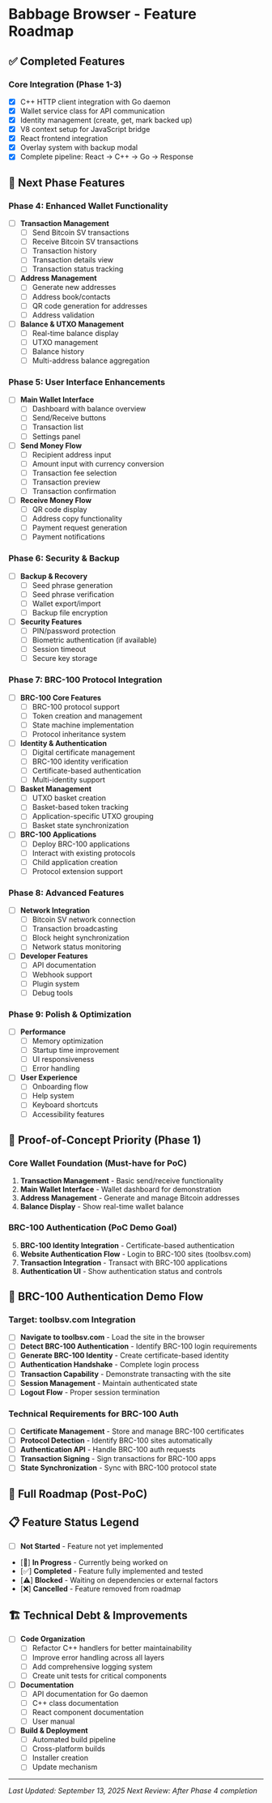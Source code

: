 # Babbage Browser - Feature Roadmap

## ✅ Completed Features

### Core Integration (Phase 1-3)
- [x] C++ HTTP client integration with Go daemon
- [x] Wallet service class for API communication
- [x] Identity management (create, get, mark backed up)
- [x] V8 context setup for JavaScript bridge
- [x] React frontend integration
- [x] Overlay system with backup modal
- [x] Complete pipeline: React → C++ → Go → Response

## 🚀 Next Phase Features

### Phase 4: Enhanced Wallet Functionality
- [ ] **Transaction Management**
  - [ ] Send Bitcoin SV transactions
  - [ ] Receive Bitcoin SV transactions
  - [ ] Transaction history
  - [ ] Transaction details view
  - [ ] Transaction status tracking

- [ ] **Address Management**
  - [ ] Generate new addresses
  - [ ] Address book/contacts
  - [ ] QR code generation for addresses
  - [ ] Address validation

- [ ] **Balance & UTXO Management**
  - [ ] Real-time balance display
  - [ ] UTXO management
  - [ ] Balance history
  - [ ] Multi-address balance aggregation

### Phase 5: User Interface Enhancements
- [ ] **Main Wallet Interface**
  - [ ] Dashboard with balance overview
  - [ ] Send/Receive buttons
  - [ ] Transaction list
  - [ ] Settings panel

- [ ] **Send Money Flow**
  - [ ] Recipient address input
  - [ ] Amount input with currency conversion
  - [ ] Transaction fee selection
  - [ ] Transaction preview
  - [ ] Transaction confirmation

- [ ] **Receive Money Flow**
  - [ ] QR code display
  - [ ] Address copy functionality
  - [ ] Payment request generation
  - [ ] Payment notifications

### Phase 6: Security & Backup
- [ ] **Backup & Recovery**
  - [ ] Seed phrase generation
  - [ ] Seed phrase verification
  - [ ] Wallet export/import
  - [ ] Backup file encryption

- [ ] **Security Features**
  - [ ] PIN/password protection
  - [ ] Biometric authentication (if available)
  - [ ] Session timeout
  - [ ] Secure key storage

### Phase 7: BRC-100 Protocol Integration
- [ ] **BRC-100 Core Features**
  - [ ] BRC-100 protocol support
  - [ ] Token creation and management
  - [ ] State machine implementation
  - [ ] Protocol inheritance system

- [ ] **Identity & Authentication**
  - [ ] Digital certificate management
  - [ ] BRC-100 identity verification
  - [ ] Certificate-based authentication
  - [ ] Multi-identity support

- [ ] **Basket Management**
  - [ ] UTXO basket creation
  - [ ] Basket-based token tracking
  - [ ] Application-specific UTXO grouping
  - [ ] Basket state synchronization

- [ ] **BRC-100 Applications**
  - [ ] Deploy BRC-100 applications
  - [ ] Interact with existing protocols
  - [ ] Child application creation
  - [ ] Protocol extension support

### Phase 8: Advanced Features
- [ ] **Network Integration**
  - [ ] Bitcoin SV network connection
  - [ ] Transaction broadcasting
  - [ ] Block height synchronization
  - [ ] Network status monitoring

- [ ] **Developer Features**
  - [ ] API documentation
  - [ ] Webhook support
  - [ ] Plugin system
  - [ ] Debug tools

### Phase 9: Polish & Optimization
- [ ] **Performance**
  - [ ] Memory optimization
  - [ ] Startup time improvement
  - [ ] UI responsiveness
  - [ ] Error handling

- [ ] **User Experience**
  - [ ] Onboarding flow
  - [ ] Help system
  - [ ] Keyboard shortcuts
  - [ ] Accessibility features

## 🎯 Proof-of-Concept Priority (Phase 1)

### **Core Wallet Foundation** (Must-have for PoC)
1. **Transaction Management** - Basic send/receive functionality
2. **Main Wallet Interface** - Wallet dashboard for demonstration
3. **Address Management** - Generate and manage Bitcoin addresses
4. **Balance Display** - Show real-time wallet balance

### **BRC-100 Authentication** (PoC Demo Goal)
5. **BRC-100 Identity Integration** - Certificate-based authentication
6. **Website Authentication Flow** - Login to BRC-100 sites (toolbsv.com)
7. **Transaction Integration** - Transact with BRC-100 applications
8. **Authentication UI** - Show authentication status and controls

## 🎯 BRC-100 Authentication Demo Flow

### **Target: toolbsv.com Integration**
- [ ] **Navigate to toolbsv.com** - Load the site in the browser
- [ ] **Detect BRC-100 Authentication** - Identify BRC-100 login requirements
- [ ] **Generate BRC-100 Identity** - Create certificate-based identity
- [ ] **Authentication Handshake** - Complete login process
- [ ] **Transaction Capability** - Demonstrate transacting with the site
- [ ] **Session Management** - Maintain authenticated state
- [ ] **Logout Flow** - Proper session termination

### **Technical Requirements for BRC-100 Auth**
- [ ] **Certificate Management** - Store and manage BRC-100 certificates
- [ ] **Protocol Detection** - Identify BRC-100 sites automatically
- [ ] **Authentication API** - Handle BRC-100 auth requests
- [ ] **Transaction Signing** - Sign transactions for BRC-100 apps
- [ ] **State Synchronization** - Sync with BRC-100 protocol state

## 🚀 Full Roadmap (Post-PoC)

## 📋 Feature Status Legend

- [ ] **Not Started** - Feature not yet implemented
- [🔄] **In Progress** - Currently being worked on
- [✅] **Completed** - Feature fully implemented and tested
- [⚠️] **Blocked** - Waiting on dependencies or external factors
- [❌] **Cancelled** - Feature removed from roadmap

## 🏗️ Technical Debt & Improvements

- [ ] **Code Organization**
  - [ ] Refactor C++ handlers for better maintainability
  - [ ] Improve error handling across all layers
  - [ ] Add comprehensive logging system
  - [ ] Create unit tests for critical components

- [ ] **Documentation**
  - [ ] API documentation for Go daemon
  - [ ] C++ class documentation
  - [ ] React component documentation
  - [ ] User manual

- [ ] **Build & Deployment**
  - [ ] Automated build pipeline
  - [ ] Cross-platform builds
  - [ ] Installer creation
  - [ ] Update mechanism

---

*Last Updated: September 13, 2025*
*Next Review: After Phase 4 completion*
